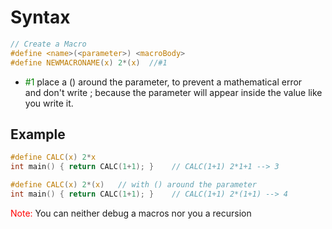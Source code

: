 
# Syntax
```c
// Create a Macro
#define <name>(<parameter>) <macroBody>
#define NEWMACRONAME(x) 2*(x)  //#1
```

- <span style="color:green">#1</span>
place a () around the parameter, to prevent a mathematical error<br>
and don't write ; because the parameter will appear inside the value like you write it.

## Example
```c
#define CALC(x) 2*x
int main() { return CALC(1+1); }  	// CALC(1+1) 2*1+1 --> 3

#define CALC(x) 2*(x)	// with () around the parameter
int main() { return CALC(1+1); }  	// CALC(1+1) 2*(1+1) --> 4
```

<span style="color:red">Note:</span>
You can neither debug a macros nor you a recursion
